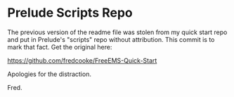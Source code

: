 # Prelude Scripts Repo

The previous version of the readme file was stolen from my quick start repo and put in Prelude's
"scripts" repo without attribution. This commit is to mark that fact. Get the original here:

https://github.com/fredcooke/FreeEMS-Quick-Start

Apologies for the distraction.

Fred.
